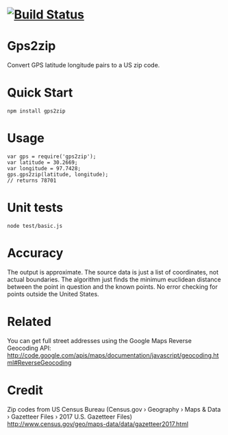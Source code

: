 # [![Build Status](https://travis-ci.org/NickCarneiro/gps2zip.svg?branch=master)](https://travis-ci.org/NickCarneiro/gps2zip)

# Gps2zip

Convert GPS latitude longitude pairs to a US zip code.

# Quick Start

    npm install gps2zip

# Usage

    var gps = require('gps2zip');
    var latitude = 30.2669;
    var longitude = 97.7428;
    gps.gps2zip(latitude, longitude);
    // returns 78701

# Unit tests

    node test/basic.js

# Accuracy
The output is approximate. The source data is just a list of coordinates, not actual boundaries. The algorithm just finds the minimum euclidean distance between the point in question and the known points. No error checking for points outside the United States.


# Related

You can get full street addresses using the Google Maps Reverse Geocoding API:
http://code.google.com/apis/maps/documentation/javascript/geocoding.html#ReverseGeocoding

# Credit

Zip codes from US Census Bureau (Census.gov › Geography › Maps & Data › Gazetteer Files › 2017 U.S. Gazetteer Files)
http://www.census.gov/geo/maps-data/data/gazetteer2017.html
